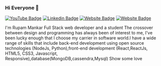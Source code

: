 ### Hi Everyone 👋

[![YouTube Badge](https://img.shields.io/badge/YouTube-codoblog-red)](https://youtube.com/channel/UCkgYqlsFvu7Tq-W2n8aQwtg)
[![Linkedin Badge](https://img.shields.io/badge/-Rupam-blue?style=flat-square&logo=Linkedin&logoColor=white&link=https://www.linkedin.com/in/rupam-mankar-2686b7189/)](https://www.linkedin.com/in/rupam-mankar-2686b7189/)
[![Website Badge](https://img.shields.io/badge/WebSite-codemaifil-green)](https://codemaifil.blogspot.com/)
[![Website Badge](https://img.shields.io/badge/StackOverflow-Rupam-yellow)](https://stackoverflow.com/users/19592192/rupam-mankar)


I'm Rupam Mankar
Full Stack web developer and a student
The crossover between design and programming has always been of interest to me, I've been lucky enough that I choose my carrier in software world.I have a wide range of skills that include back-end development using open source technologies (NodeJs, Python),front-end development (React,ReactJs, HTML5, CSS3, Javascript, Responsive),database(MongoDB,cassendra,Mysql) Show some love

<!--
**RupamDeveloper/RupamDeveloper** is a ✨ _special_ ✨ repository because its `README.md` (this file) appears on your GitHub profile.

Here are some ideas to get you started:

- 🔭 I’m currently working on ...
- 🌱 I’m currently learning ...
- 👯 I’m looking to collaborate on ...
- 🤔 I’m looking for help with ...
- 💬 Ask me about ...
- 📫 How to reach me: ...
- 😄 Pronouns: ...
- ⚡ Fun fact: ...
-->
